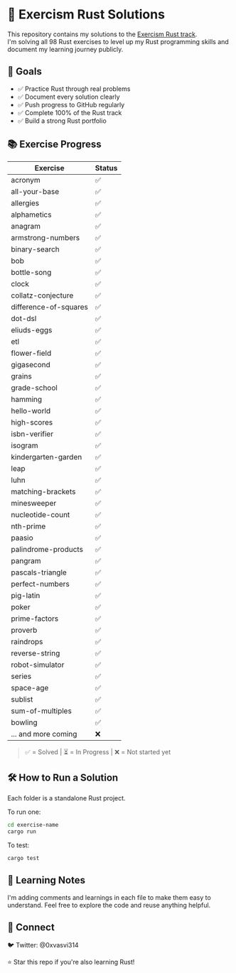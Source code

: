 # 🦀 Exercism Rust Solutions

This repository contains my solutions to the [Exercism Rust track](https://exercism.org/tracks/rust).  
I'm solving all 98 Rust exercises to level up my Rust programming skills and document my learning journey publicly.

## 🚀 Goals

- ✅ Practice Rust through real problems
- ✅ Document every solution clearly
- ✅ Push progress to GitHub regularly
- ✅ Complete 100% of the Rust track
- ✅ Build a strong Rust portfolio

## 📚 Exercise Progress

| Exercise              | Status |
| --------------------- | ------ |
| acronym               | ✅     |
| all-your-base         | ✅     |
| allergies             | ✅     |
| alphametics           | ✅     |
| anagram               | ✅     |
| armstrong-numbers     | ✅     |
| binary-search         | ✅     |
| bob                   | ✅     |
| bottle-song           | ✅     |
| clock                 | ✅     |
| collatz-conjecture    | ✅     |
| difference-of-squares | ✅     |
| dot-dsl               | ✅     |
| eliuds-eggs           | ✅     |
| etl                   | ✅     |
| flower-field          | ✅     |
| gigasecond            | ✅     |
| grains                | ✅     |
| grade-school          | ✅     |
| hamming               | ✅     |
| hello-world           | ✅     |
| high-scores           | ✅     |
| isbn-verifier         | ✅     |
| isogram               | ✅     |
| kindergarten-garden   | ✅     |
| leap                  | ✅     |
| luhn                  | ✅     |
| matching-brackets     | ✅     |
| minesweeper           | ✅     |
| nucleotide-count      | ✅     |
| nth-prime             | ✅     |
| paasio                | ✅     |
| palindrome-products   | ✅     |
| pangram               | ✅     |
| pascals-triangle      | ✅     |
| perfect-numbers       | ✅     |
| pig-latin             | ✅     |
| poker                 | ✅     |
| prime-factors         | ✅     |
| proverb               | ✅     |
| raindrops             | ✅     |
| reverse-string        | ✅     |
| robot-simulator       | ✅     |
| series                | ✅     |
| space-age             | ✅     |
| sublist               | ✅     |
| sum-of-multiples      | ✅     |
| bowling               | ✅     |
| ... and more coming   | ❌     |

> ✅ = Solved | ⏳ = In Progress | ❌ = Not started yet

## 🛠️ How to Run a Solution

Each folder is a standalone Rust project.

To run one:

```bash
cd exercise-name
cargo run
```

To test:

```bash
cargo test
```

## 🧠 Learning Notes

I'm adding comments and learnings in each file to make them easy to understand.
Feel free to explore the code and reuse anything helpful.

## 👋 Connect

🐦 Twitter: @0xvasvi314

⭐️ Star this repo if you're also learning Rust!
